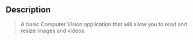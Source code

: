 ## Description
> A basic Computer Vision application that will allow you to read and resize images and videos.
